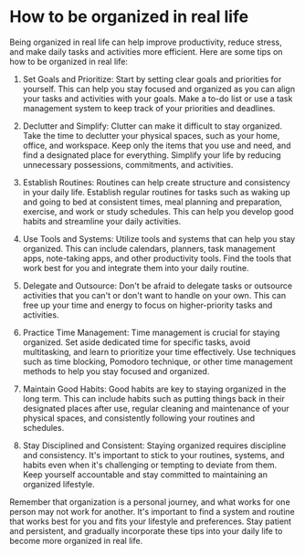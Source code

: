 # How to be organized in real life

Being organized in real life can help improve productivity, reduce stress, and make daily tasks and activities more efficient. Here are some tips on how to be organized in real life:

1. Set Goals and Prioritize: Start by setting clear goals and priorities for yourself. This can help you stay focused and organized as you can align your tasks and activities with your goals. Make a to-do list or use a task management system to keep track of your priorities and deadlines.

2. Declutter and Simplify: Clutter can make it difficult to stay organized. Take the time to declutter your physical spaces, such as your home, office, and workspace. Keep only the items that you use and need, and find a designated place for everything. Simplify your life by reducing unnecessary possessions, commitments, and activities.

3. Establish Routines: Routines can help create structure and consistency in your daily life. Establish regular routines for tasks such as waking up and going to bed at consistent times, meal planning and preparation, exercise, and work or study schedules. This can help you develop good habits and streamline your daily activities.

4. Use Tools and Systems: Utilize tools and systems that can help you stay organized. This can include calendars, planners, task management apps, note-taking apps, and other productivity tools. Find the tools that work best for you and integrate them into your daily routine.

5. Delegate and Outsource: Don't be afraid to delegate tasks or outsource activities that you can't or don't want to handle on your own. This can free up your time and energy to focus on higher-priority tasks and activities.

6. Practice Time Management: Time management is crucial for staying organized. Set aside dedicated time for specific tasks, avoid multitasking, and learn to prioritize your time effectively. Use techniques such as time blocking, Pomodoro technique, or other time management methods to help you stay focused and organized.

7. Maintain Good Habits: Good habits are key to staying organized in the long term. This can include habits such as putting things back in their designated places after use, regular cleaning and maintenance of your physical spaces, and consistently following your routines and schedules.

8. Stay Disciplined and Consistent: Staying organized requires discipline and consistency. It's important to stick to your routines, systems, and habits even when it's challenging or tempting to deviate from them. Keep yourself accountable and stay committed to maintaining an organized lifestyle.

Remember that organization is a personal journey, and what works for one person may not work for another. It's important to find a system and routine that works best for you and fits your lifestyle and preferences. Stay patient and persistent, and gradually incorporate these tips into your daily life to become more organized in real life.
